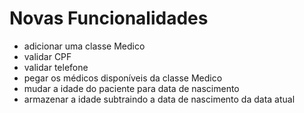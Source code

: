 # Novas Funcionalidades

- adicionar uma classe Medico
- validar CPF
- validar telefone
- pegar os médicos disponíveis da classe Medico
- mudar a idade do paciente para data de nascimento
- armazenar a idade subtraindo a data de nascimento da data atual